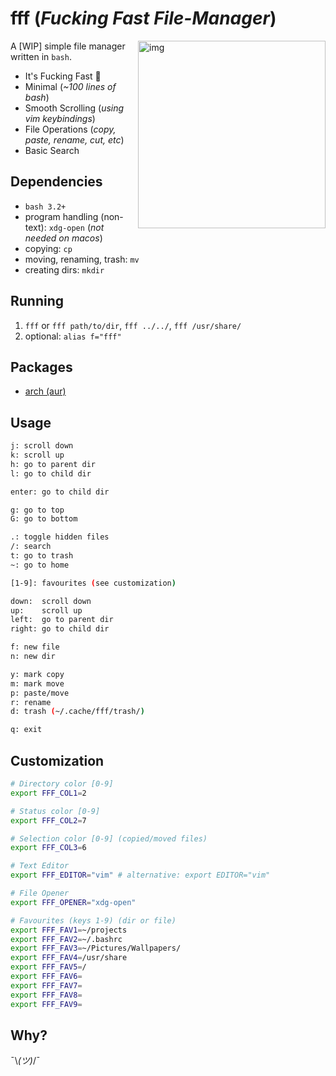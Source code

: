 # fff (*Fucking Fast File-Manager*)

<a href="https://asciinema.org/a/IKG1pSkeIQkc4dSjw4S0DZjXj" target="_blank"><img src="https://asciinema.org/a/IKG1pSkeIQkc4dSjw4S0DZjXj.png" alt="img" height="300px" align="right"/></a>

A [WIP] simple file manager written in `bash`.

- It's Fucking Fast 🚀
- Minimal (*~100 lines of bash*)
- Smooth Scrolling (*using vim keybindings*)
- File Operations (*copy, paste, rename, cut, etc*)
- Basic Search


## Dependencies

- `bash 3.2+`
- program handling (non-text): `xdg-open` (*not needed on macos*)
- copying: `cp`
- moving, renaming, trash: `mv`
- creating dirs: `mkdir`


## Running

1. `fff` or `fff path/to/dir`, `fff ../../`, `fff /usr/share/`
2. optional: `alias f="fff"`


## Packages

- [arch (aur)](https://aur.archlinux.org/packages/fff-git/)


## Usage

```sh
j: scroll down
k: scroll up
h: go to parent dir
l: go to child dir

enter: go to child dir

g: go to top
G: go to bottom

.: toggle hidden files
/: search
t: go to trash
~: go to home

[1-9]: favourites (see customization)

down:  scroll down
up:    scroll up
left:  go to parent dir
right: go to child dir

f: new file
n: new dir

y: mark copy
m: mark move
p: paste/move
r: rename
d: trash (~/.cache/fff/trash/)

q: exit
```

## Customization

```sh
# Directory color [0-9]
export FFF_COL1=2

# Status color [0-9]
export FFF_COL2=7

# Selection color [0-9] (copied/moved files)
export FFF_COL3=6

# Text Editor
export FFF_EDITOR="vim" # alternative: export EDITOR="vim"

# File Opener
export FFF_OPENER="xdg-open"

# Favourites (keys 1-9) (dir or file)
export FFF_FAV1=~/projects
export FFF_FAV2=~/.bashrc
export FFF_FAV3=~/Pictures/Wallpapers/
export FFF_FAV4=/usr/share
export FFF_FAV5=/
export FFF_FAV6=
export FFF_FAV7=
export FFF_FAV8=
export FFF_FAV9=
```

## Why?

¯\\_(ツ)_/¯
